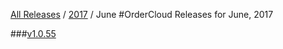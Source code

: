 [All Releases](../../README.md) / [2017](../README.md) / June
#OrderCloud Releases for June, 2017

###[v1.0.55](v55.md)
